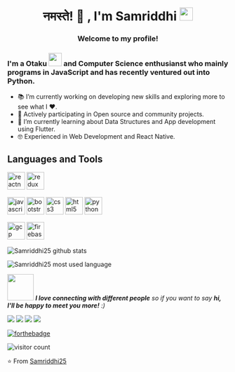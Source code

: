 
<h1 align="center">नमस्ते! 🙏 , I'm Samriddhi <img src="https://media.giphy.com/media/WUlplcMpOCEmTGBtBW/giphy.gif" width="30"> </h1>
<h3 align="center">Welcome to my profile!</h3>
<!-- <img align='right' src="https://media.giphy.com/media/ieyl9zmCjO4b4t6qoY/giphy.gif" width="230">
 -->

### I'm a Otaku <img src="https://media.giphy.com/media/VgCDAzcKvsR6OM0uWg/giphy.gif" width="30"> and Computer Science enthusianst who mainly programs in JavaScript and has recently ventured out into Python.

- 📚 I’m currently working on developing new skills and exploring more to see what I ❤. 
- 👯 Actively participating in Open source and community projects.
- 🌱 I’m currently learning about Data Structures and App development using Flutter.
- 🤓 Experienced in Web Development and React Native.

## Languages and Tools 

<img src="https://reactnative.dev/img/header_logo.svg" alt="reactnative" width="40" height="40"/> <img src="https://devicons.github.io/devicon/devicon.git/icons/redux/redux-original.svg" alt="redux" width="40" height="40"/> <!-- <img src="https://www.vectorlogo.zone/logos/flutterio/flutterio-icon.svg" alt="flutter" width="40" height="40"/> <img src="https://www.vectorlogo.zone/logos/tensorflow/tensorflow-icon.svg" alt="tensorflow" width="40" height="40"/> --> 

<img src="https://devicons.github.io/devicon/devicon.git/icons/javascript/javascript-original.svg" alt="javascript" width="40" height="40"/> <img src="https://devicons.github.io/devicon/devicon.git/icons/bootstrap/bootstrap-plain.svg" alt="bootstrap" width="40" height="40"/> <img src="https://devicons.github.io/devicon/devicon.git/icons/css3/css3-original-wordmark.svg" alt="css3" width="40" height="40"/> <img src="https://devicons.github.io/devicon/devicon.git/icons/html5/html5-original-wordmark.svg" alt="html5" width="40" height="40"/> <img src="https://devicons.github.io/devicon/devicon.git/icons/python/python-original.svg" alt="python" width="40" height="40"/> <!-- <img src="https://www.vectorlogo.zone/logos/dartlang/dartlang-icon.svg" alt="dart" width="40" height="40"/>  -->

<img src="https://www.vectorlogo.zone/logos/google_cloud/google_cloud-icon.svg" alt="gcp" width="40" height="40"/> <img src="https://www.vectorlogo.zone/logos/firebase/firebase-icon.svg" alt="firebase" width="40" height="40"/> 

![Samriddhi25 github stats](https://github-readme-stats.vercel.app/api?username=Samriddhi25&show_icons=truee)

![Samriddhi25 most used language](https://github-readme-stats.vercel.app/api/top-langs/?username=Samriddhi25)

<img src="https://media.giphy.com/media/LnQjpWaON8nhr21vNW/giphy.gif" width="60"> <em><b>I love connecting with different people</b> so if you want to say <b>hi, I'll be happy to meet you more!</b> :)</em>

<!-- 
![Samriddhi25 github stats](https://github-readme-stats.vercel.app/api?username=Samriddhi25&show_icons=true&title_color=fff&icon_color=79ff97&text_color=9f9f9f&bg_color=151515)

<p align="center"> 

  Visitor count<br>
  <img src="https://profile-counter.glitch.me/Samriddhi25/count.svg" />  🔭
</p>

-->

[![](https://img.shields.io/badge/LinkedIn-samriddhiagarwal25-blue)](https://www.linkedin.com/in/samriddhiagarwal25/)
[![](https://img.shields.io/badge/Gmail-samriddhiagarwal12.com-red)](mailto:samriddhiagarwal12.com)
[![](https://img.shields.io/badge/Twitter-AgSamriddhi25-brightgreen)](https://twitter.com/AgSamriddhi25)
[![](https://img.shields.io/badge/Instagram-samriddhiagarwal25-ff69b4)](https://www.instagram.com/samriddhiagarwal25/)

[![forthebadge](https://forthebadge.com/images/badges/built-with-love.svg)](https://forthebadge.com) 

![visitor count](https://komarev.com/ghpvc/?username=Samriddhi25)

⭐️ From [Samriddhi25](https://github.com/Samriddhi25)

